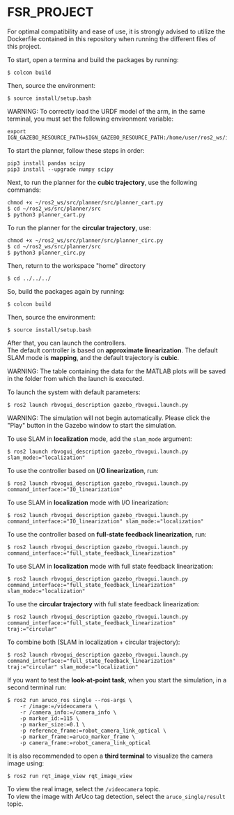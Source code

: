 # FSR_PROJECT

For optimal compatibility and ease of use, it is strongly advised to utilize the Dockerfile contained in this repository when running the different files of this project.

To start, open a termina and build the packages by running:

    $ colcon build

Then, source the environment:

    $ source install/setup.bash

WARNING: To correctly load the URDF model of the arm, in the same terminal, you must set the following environment variable:

    export IGN_GAZEBO_RESOURCE_PATH=$IGN_GAZEBO_RESOURCE_PATH:/home/user/ros2_ws/install/ur_description/share:/home/user/ros2_ws/install/rbvogui_description/share

To start the planner, follow these steps in order:

    pip3 install pandas scipy
    pip3 install --upgrade numpy scipy

Next, to run the planner for the **cubic trajectory**, use the following commands:

    chmod +x ~/ros2_ws/src/planner/src/planner_cart.py
    $ cd ~/ros2_ws/src/planner/src
    $ python3 planner_cart.py

To run the planner for the **circular trajectory**, use:

    chmod +x ~/ros2_ws/src/planner/src/planner_circ.py
    $ cd ~/ros2_ws/src/planner/src
    $ python3 planner_circ.py

Then, return to the workspace "home" directory

    $ cd ../../../

So, build the packages again by running:

    $ colcon build

Then, source the environment:

    $ source install/setup.bash

After that, you can launch the controllers.    
The default controller is based on **approximate linearization**.
The default SLAM mode is **mapping**, and the default trajectory is **cubic**.

WARNING: The table containing the data for the MATLAB plots will be saved in the folder from which the launch is executed.

To launch the system with default parameters:

    $ ros2 launch rbvogui_description gazebo_rbvogui.launch.py
    
WARNING: The simulation will not begin automatically. Please click the "Play" button in the Gazebo window to start the simulation.    

To use SLAM in **localization** mode, add the `slam_mode` argument:

    $ ros2 launch rbvogui_description gazebo_rbvogui.launch.py slam_mode:="localization"

To use the controller based on **I/O linearization**, run:

    $ ros2 launch rbvogui_description gazebo_rbvogui.launch.py command_interface:="IO_linearization"

To use SLAM in **localization** mode with I/O linearization:

    $ ros2 launch rbvogui_description gazebo_rbvogui.launch.py command_interface:="IO_linearization" slam_mode:="localization"

To use the controller based on **full-state feedback linearization**, run:

    $ ros2 launch rbvogui_description gazebo_rbvogui.launch.py command_interface:="full_state_feedback_linearization"

To use SLAM in **localization** mode with full state feedback linearization:

    $ ros2 launch rbvogui_description gazebo_rbvogui.launch.py command_interface:="full_state_feedback_linearization" slam_mode:="localization"

To use the **circular trajectory** with full state feedback linearization:

    $ ros2 launch rbvogui_description gazebo_rbvogui.launch.py command_interface:="full_state_feedback_linearization" traj:="circular"

To combine both (SLAM in localization + circular trajectory):

    $ ros2 launch rbvogui_description gazebo_rbvogui.launch.py command_interface:="full_state_feedback_linearization" traj:="circular" slam_mode:="localization"
     
If you want to test the **look-at-point task**, when you start the simulation, in a second terminal run:

    $ ros2 run aruco_ros single --ros-args \
        -r /image:=/videocamera \
        -r /camera_info:=/camera_info \
        -p marker_id:=115 \
        -p marker_size:=0.1 \
        -p reference_frame:=robot_camera_link_optical \
        -p marker_frame:=aruco_marker_frame \
        -p camera_frame:=robot_camera_link_optical

It is also recommended to open a **third terminal** to visualize the camera image using:

    $ ros2 run rqt_image_view rqt_image_view

To view the real image, select the `/videocamera` topic.  
To view the image with ArUco tag detection, select the `aruco_single/result` topic.
